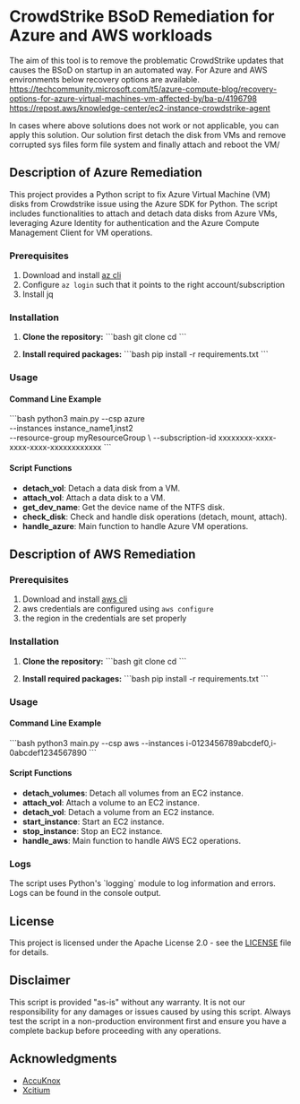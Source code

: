 
# CrowdStrike BSoD Remediation for Azure and AWS workloads

The aim of this tool is to remove the problematic CrowdStrike updates that causes the BSoD on startup in an automated way. For Azure and AWS environments below recovery options are available. 
https://techcommunity.microsoft.com/t5/azure-compute-blog/recovery-options-for-azure-virtual-machines-vm-affected-by/ba-p/4196798
https://repost.aws/knowledge-center/ec2-instance-crowdstrike-agent

In cases where above solutions does not work or not applicable, you can apply this solution. Our solution first detach the disk from VMs and remove corrupted sys files form file system and finally attach and reboot the VM/

## Description of Azure Remediation

This project provides a Python script to fix Azure Virtual Machine (VM) disks from Crowdstrike issue using the Azure SDK for Python. The script includes functionalities to attach and detach data disks from Azure VMs, leveraging Azure Identity for authentication and the Azure Compute Management Client for VM operations.

### Prerequisites
1. Download and install [az cli](https://learn.microsoft.com/en-us/cli/azure/install-azure-cli-linux)
2. Configure `az login` such that it points to the right account/subscription
3. Install jq

### Installation

1. **Clone the repository:**
   \`\`\`bash
   git clone <repository-url>
   cd <repository-directory>
   \`\`\`

2. **Install required packages:**
   \`\`\`bash
   pip install -r requirements.txt
   \`\`\`

### Usage

#### Command Line Example

\`\`\`bash
python3 main.py --csp azure \
        --instances instance_name1,inst2 \
        --resource-group myResourceGroup \ 
        --subscription-id xxxxxxxx-xxxx-xxxx-xxxx-xxxxxxxxxxxx
\`\`\`

#### Script Functions

- **detach_vol**: Detach a data disk from a VM.
- **attach_vol**: Attach a data disk to a VM.
- **get_dev_name**: Get the device name of the NTFS disk.
- **check_disk**: Check and handle disk operations (detach, mount, attach).
- **handle_azure**: Main function to handle Azure VM operations.

## Description of AWS Remediation

### Prerequisites
1. Download and install [aws cli](https://aws.amazon.com/cli/)
1. aws credentials are configured using `aws configure`
2. the region in the credentials are set properly

### Installation

1. **Clone the repository:**
   \`\`\`bash
   git clone <repository-url>
   cd <repository-directory>
   \`\`\`

2. **Install required packages:**
   \`\`\`bash
   pip install -r requirements.txt
   \`\`\`

### Usage

#### Command Line Example

\`\`\`bash
python3 main.py --csp aws --instances i-0123456789abcdef0,i-0abcdef1234567890
\`\`\`

#### Script Functions

- **detach_volumes**: Detach all volumes from an EC2 instance.
- **attach_vol**: Attach a volume to an EC2 instance.
- **detach_vol**: Detach a volume from an EC2 instance.
- **start_instance**: Start an EC2 instance.
- **stop_instance**: Stop an EC2 instance.
- **handle_aws**: Main function to handle AWS EC2 operations.

### Logs

The script uses Python's \`logging\` module to log information and errors. Logs can be found in the console output.

## License

This project is licensed under the Apache License 2.0 - see the [LICENSE](LICENSE) file for details.

## Disclaimer

This script is provided "as-is" without any warranty. It is not our responsibility for any damages or issues caused by using this script. Always test the script in a non-production environment first and ensure you have a complete backup before proceeding with any operations.

## Acknowledgments

- [AccuKnox](https://accuknox.com)
- [Xcitium](https://xcitium.com)


